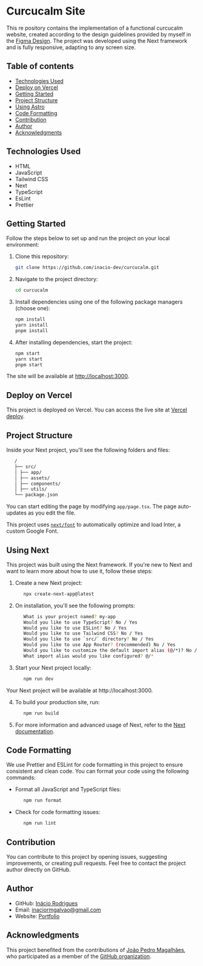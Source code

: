 # Curcucalm Site

This re pository contains the implementation of a functional curcucalm website, created according to the design guidelines provided by myself in the [Figma Design](https://www.figma.com/file/4VxinYdn50OLSO7hG8oJxF/Curcucalm?type=design&mode=design&t=EmB9VcWE58TtV7G6-1). The project was developed using the Next framework and is fully responsive, adapting to any screen size.

## Table of contents

- [Technologies Used](#technologies-used)
- [Deploy on Vercel](#deploy-on-vercel)
- [Getting Started](#getting-started)
- [Project Structure](#project-structure)
- [Using Astro](#using-astro)
- [Code Formatting](#code-formatting)
- [Contribution](#contribution)
- [Author](#author)
- [Acknowledgments](#acknowledgments)

## Technologies Used

- HTML
- JavaScript
- Tailwind CSS
- Next
- TypeScript
- EsLint
- Prettier

## Getting Started

Follow the steps below to set up and run the project on your local environment:

1. Clone this repository:

   ```bash
   git clone https://github.com/inacio-dev/curcucalm.git
   ```

2. Navigate to the project directory:

   ```bash
   cd curcucalm
   ```

3. Install dependencies using one of the following package managers (choose one):

   ```bash
   npm install
   yarn install
   pnpm install
   ```

4. After installing dependencies, start the project:

   ```bash
   npm start
   yarn start
   pnpm start
   ```

The site will be available at [http://localhost:3000](http://localhost:3000/).

## Deploy on Vercel

This project is deployed on Vercel. You can access the live site at [Vercel deploy](https://in-dev-curcucalm.vercel.app/).

## Project Structure

Inside your Next project, you'll see the following folders and files:

```bash
   /
   ├── src/
   │ ├── app/
   │ ├── assets/
   │ ├── components/
   │ ├── utils/
   └── package.json
```

You can start editing the page by modifying `app/page.tsx`. The page auto-updates as you edit the file.

This project uses [`next/font`](https://nextjs.org/docs/basic-features/font-optimization) to automatically optimize and load Inter, a custom Google Font.

## Using Next

This project was built using the Next framework. If you're new to Next and want to learn more about how to use it, follow these steps:

1. Create a new Next project:

   ```bash
      npx create-next-app@latest
   ```

2. On installation, you'll see the following prompts:

   ```bash
      What is your project named? my-app
      Would you like to use TypeScript? No / Yes
      Would you like to use ESLint? No / Yes
      Would you like to use Tailwind CSS? No / Yes
      Would you like to use `src/` directory? No / Yes
      Would you like to use App Router? (recommended) No / Yes
      Would you like to customize the default import alias (@/*)? No / Yes
      What import alias would you like configured? @/*
   ```

3. Start your Next project locally:

   ```bash
      npm run dev
   ```

Your Next project will be available at http://localhost:3000.

4. To build your production site, run:

   ```bash
      npm run build
   ```

5. For more information and advanced usage of Next, refer to the [Next documentation](https://nextjs.org/).

## Code Formatting

We use Prettier and ESLint for code formatting in this project to ensure consistent and clean code. You can format your code using the following commands:

- Format all JavaScript and TypeScript files:

  ```bash
     npm run format
  ```

- Check for code formatting issues:

  ```bash
     npm run lint
  ```

## Contribution

You can contribute to this project by opening issues, suggesting improvements, or creating pull requests. Feel free to contact the project author directly on GitHub.

## Author

- GitHub: [Inácio Rodrigues](https://github.com/inacio-dev)
- Email: inaciormgalvao@gmail.com
- Website: [Portfolio](https://inacio-rodrigues.vercel.app/en)

## Acknowledgments

This project benefited from the contributions of [João Pedro Magalhães](https://github.com/joaom00), who participated as a member of the [GitHub organization](https://github.com/inacio-teams).

